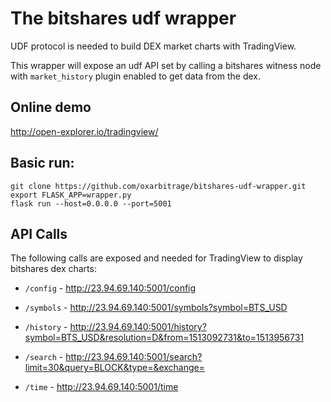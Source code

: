 # The bitshares udf wrapper

UDF protocol is needed to build DEX market charts with TradingView.

This wrapper will expose an udf API set by calling a bitshares witness node with `market_history` plugin enabled to get data from the dex.

## Online demo

http://open-explorer.io/tradingview/

## Basic run:
```
git clone https://github.com/oxarbitrage/bitshares-udf-wrapper.git
export FLASK_APP=wrapper.py
flask run --host=0.0.0.0 --port=5001
```

## API Calls

The following calls are exposed and needed for TradingView to display bitshares dex charts:

- `/config` -  http://23.94.69.140:5001/config

- `/symbols` - http://23.94.69.140:5001/symbols?symbol=BTS_USD

- `/history` - http://23.94.69.140:5001/history?symbol=BTS_USD&resolution=D&from=1513092731&to=1513956731

- `/search` - http://23.94.69.140:5001/search?limit=30&query=BLOCK&type=&exchange=

- `/time` - http://23.94.69.140:5001/time




